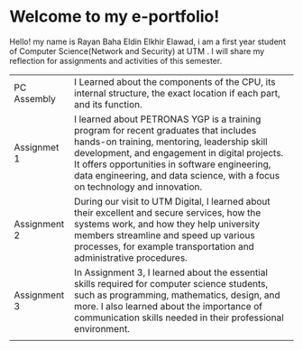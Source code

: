# Welcome to my e-portfolio!

Hello! my name is Rayan Baha Eldin Elkhir Elawad, i am a first year student of Computer Science(Network and Security) at UTM .
I will share my reflection for assignments and activities of this semester. 




|                |                         |                         
|----------------|-------------------------------|
|PC Assembly | I Learned about the components of the CPU, its internal structure, the exact location if each part, and its function.            |          
|Assignmet 1       |I learned about PETRONAS YGP is a training program for recent graduates that includes hands-on training, mentoring, leadership skill development, and engagement in digital projects. It offers opportunities in software engineering, data engineering, and data science, with a focus on technology and innovation.            |           
|Assignment 2         |During our visit to UTM Digital, I learned about their excellent and secure services, how the systems work, and how they help university members streamline and speed up various processes, for example transportation and administrative procedures.|
|Assignment 3  | In Assignment 3, I learned about the essential skills required for computer science students, such as programming, mathematics, design, and more. I also learned about the importance of communication skills needed in their professional environment.
|                 |

